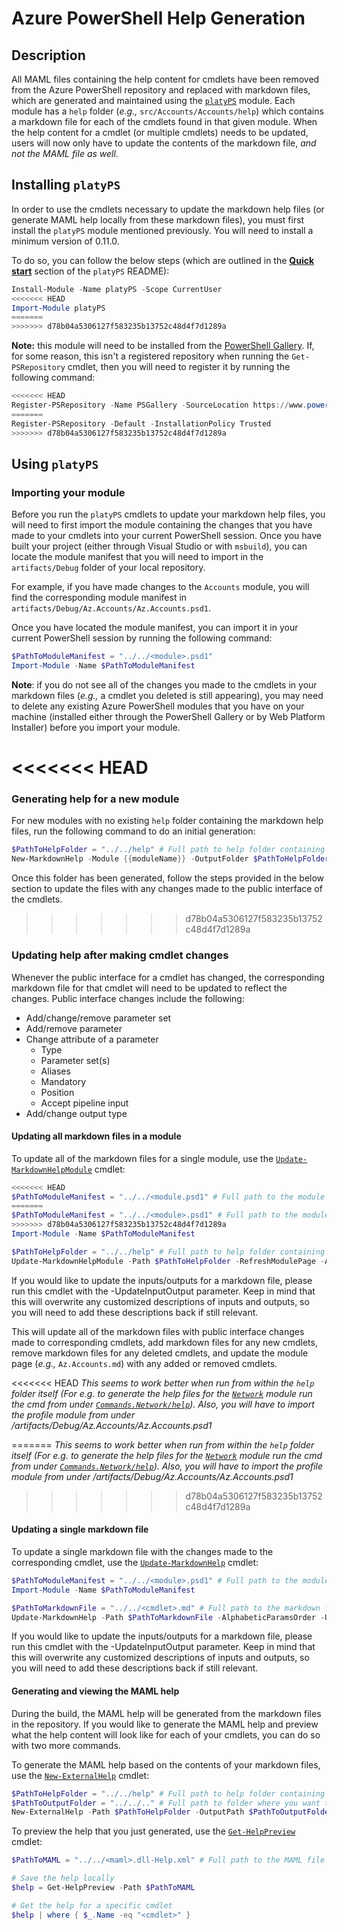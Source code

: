 # Azure PowerShell Help Generation

## Description

All MAML files containing the help content for cmdlets have been removed from the Azure PowerShell repository and replaced with markdown files, which are generated and maintained using the [`platyPS`](https://github.com/PowerShell/platyPS) module. Each module has a `help` folder (_e.g.,_ `src/Accounts/Accounts/help`) which contains a markdown file for each of the cmdlets found in that given module. When the help content for a cmdlet (or multiple cmdlets) needs to be updated, users will now only have to update the contents of the markdown file, _and not the MAML file as well_.

## Installing `platyPS`

In order to use the cmdlets necessary to update the markdown help files (or generate MAML help locally from these markdown files), you must first install the `platyPS` module mentioned previously.  You will need to install a minimum version of 0.11.0.

To do so, you can follow the below steps (which are outlined in the [**Quick start**](https://github.com/PowerShell/platyPS#quick-start) section of the `platyPS` README):

```powershell
Install-Module -Name platyPS -Scope CurrentUser
<<<<<<< HEAD
Import-Module platyPS
=======
>>>>>>> d78b04a5306127f583235b13752c48d4f7d1289a
```

**Note:** this module will need to be installed from the [PowerShell Gallery](http://www.powershellgallery.com/). If, for some reason, this isn't a registered repository when running the `Get-PSRepository` cmdlet, then you will need to register it by running the following command:

```powershell
<<<<<<< HEAD
Register-PSRepository -Name PSGallery -SourceLocation https://www.powershellgallery.com/api/v2/
=======
Register-PSRepository -Default -InstallationPolicy Trusted
>>>>>>> d78b04a5306127f583235b13752c48d4f7d1289a
```

## Using `platyPS`

### Importing your module

Before you run the `platyPS` cmdlets to update your markdown help files, you will need to first import the module containing the changes that you have made to your cmdlets into your current PowerShell session. Once you have built your project (either through Visual Studio or with `msbuild`), you can locate the module manifest that you will need to import in the `artifacts/Debug` folder of your local repository.

For example, if you have made changes to the `Accounts` module, you will find the corresponding module manifest in `artifacts/Debug/Az.Accounts/Az.Accounts.psd1`.

Once you have located the module manifest, you can import it in your current PowerShell session by running the following command:

```powershell
$PathToModuleManifest = "../../<module>.psd1"
Import-Module -Name $PathToModuleManifest
```

**Note**: if you do not see all of the changes you made to the cmdlets in your markdown files (_e.g.,_ a cmdlet you deleted is still appearing), you may need to delete any existing Azure PowerShell modules that you have on your machine (installed either through the PowerShell Gallery or by Web Platform Installer) before you import your module.

<<<<<<< HEAD
=======
### Generating help for a new module

For new modules with no existing `help` folder containing the markdown help files, run the following command to do an initial generation:

```powershell
$PathToHelpFolder = "../../help" # Full path to help folder containing markdown files to be generated (e.g., src/Accounts/Accounts/help)
New-MarkdownHelp -Module {{moduleName}} -OutputFolder $PathToHelpFolder -AlphabeticParamsOrder -UseFullTypeName -WithModulePage
```

Once this folder has been generated, follow the steps provided in the below section to update the files with any changes made to the public interface of the cmdlets.

>>>>>>> d78b04a5306127f583235b13752c48d4f7d1289a
### Updating help after making cmdlet changes

Whenever the public interface for a cmdlet has changed, the corresponding markdown file for that cmdlet will need to be updated to reflect the changes. Public interface changes include the following:

- Add/change/remove parameter set
- Add/remove parameter
- Change attribute of a parameter
    - Type
    - Parameter set(s)
    - Aliases
    - Mandatory
    - Position
    - Accept pipeline input
- Add/change output type

#### Updating all markdown files in a module

To update all of the markdown files for a single module, use the [`Update-MarkdownHelpModule`](https://github.com/PowerShell/platyPS/blob/master/docs/Update-MarkdownHelpModule.md) cmdlet:

```powershell
<<<<<<< HEAD
$PathToModuleManifest = "../../<module.psd1" # Full path to the module manifest that you have updated
=======
$PathToModuleManifest = "../../<module>.psd1" # Full path to the module manifest that you have updated
>>>>>>> d78b04a5306127f583235b13752c48d4f7d1289a
Import-Module -Name $PathToModuleManifest

$PathToHelpFolder = "../../help" # Full path to help folder containing markdown files to be updated
Update-MarkdownHelpModule -Path $PathToHelpFolder -RefreshModulePage -AlphabeticParamsOrder -UseFullTypeName
```

If you would like to update the inputs/outputs for a markdown file, please run this cmdlet with the -UpdateInputOutput parameter.  Keep in mind that this will overwrite any customized descriptions of inputs and outputs, so you will need to add these descriptions back if still relevant.

This will update all of the markdown files with public interface changes made to corresponding cmdlets, add markdown files for any new cmdlets, remove markdown files for any deleted cmdlets, and update the module page (_e.g.,_ `Az.Accounts.md`) with any added or removed cmdlets.

<<<<<<< HEAD
_This seems to work better when run from within the `help` folder itself (For e.g. to generate the help files for the [`Network`](src/Network) module run the cmd from under [`Commands.Network/help`](src/Network/Network/help)). Also, you will have to import the profile module from under <Repo base path>/artifacts/Debug/Az.Accounts/Az.Accounts.psd1_

=======
_This seems to work better when run from within the `help` folder itself (For e.g. to generate the help files for the [`Network`](https://github.com/Azure/azure-powershell/tree/master/src/Network) module run the cmd from under [`Commands.Network/help`](https://github.com/Azure/azure-powershell/tree/master/src/Network/Network/help)). Also, you will have to import the profile module from under <Repo base path>/artifacts/Debug/Az.Accounts/Az.Accounts.psd1_
 
>>>>>>> d78b04a5306127f583235b13752c48d4f7d1289a
#### Updating a single markdown file

To update a single markdown file with the changes made to the corresponding cmdlet, use the [`Update-MarkdownHelp`](https://github.com/PowerShell/platyPS/blob/master/docs/Update-MarkdownHelp.md) cmdlet:

```powershell
$PathToModuleManifest = "../../<module>.psd1" # Full path to the module manifest that you have updated
Import-Module -Name $PathToModuleManifest

$PathToMarkdownFile = "../../<cmdlet>.md" # Full path to the markdown file to be updated
Update-MarkdownHelp -Path $PathToMarkdownFile -AlphabeticParamsOrder -UseFullTypeName
```

If you would like to update the inputs/outputs for a markdown file, please run this cmdlet with the -UpdateInputOutput parameter.  Keep in mind that this will overwrite any customized descriptions of inputs and outputs, so you will need to add these descriptions back if still relevant.

#### Generating and viewing the MAML help

During the build, the MAML help will be generated from the markdown files in the repository. If you would like to generate the MAML help and preview what the help content will look like for each of your cmdlets, you can do so with two more commands.

To generate the MAML help based on the contents of your markdown files, use the [`New-ExternalHelp`](https://github.com/PowerShell/platyPS/blob/master/docs/New-ExternalHelp.md) cmdlet:

```powershell
$PathToHelpFolder = "../../help" # Full path to help folder containing markdown files to be updated
$PathToOutputFolder = "../../.." # Full path to folder where you want the MAML file to be generated
New-ExternalHelp -Path $PathToHelpFolder -OutputPath $PathToOutputFolder
```

To preview the help that you just generated, use the [`Get-HelpPreview`](https://github.com/PowerShell/platyPS/blob/master/docs/Get-HelpPreview.md) cmdlet:

```powershell
$PathToMAML = "../../<maml>.dll-Help.xml" # Full path to the MAML file that was generated

# Save the help locally
$help = Get-HelpPreview -Path $PathToMAML

# Get the help for a specific cmdlet
$help | where { $_.Name -eq "<cmdlet>" }
```
